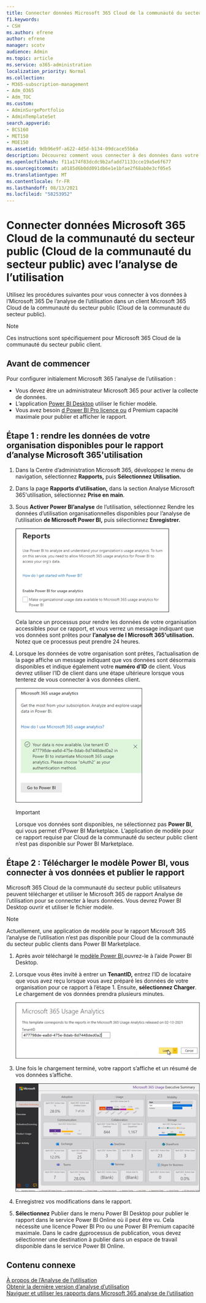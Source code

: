 ```yaml
---
title: Connecter données Microsoft 365 Cloud de la communauté du secteur public (Cloud de la communauté du secteur public) avec l’analyse de l’utilisation
f1.keywords:
- CSH
ms.author: efrene
author: efrene
manager: scotv
audience: Admin
ms.topic: article
ms.service: o365-administration
localization_priority: Normal
ms.collection:
- M365-subscription-management
- Adm_O365
- Adm_TOC
ms.custom:
- AdminSurgePortfolio
- AdminTemplateSet
search.appverid:
- BCS160
- MET150
- MOE150
ms.assetid: 9db96e9f-a622-4d5d-b134-09dcace55b6a
description: Découvrez comment vous connecter à des données dans votre client Microsoft 365 Cloud de la communauté du secteur public (Cloud de la communauté du secteur public) à l’aide de l’application de modèle Analyse de l’utilisation Microsoft 365 dans Power BI.
ms.openlocfilehash: f11a174f83dcdc9b2afadd71133cce19a5e6f677
ms.sourcegitcommit: a0185d6b0dd091db6e1e1bfae2f68ab0e3cf05e5
ms.translationtype: MT
ms.contentlocale: fr-FR
ms.lasthandoff: 08/13/2021
ms.locfileid: "58253952"
---
```

# <a name="connect-to-microsoft-365-government-community-cloud-gcc-data-with-usage-analytics"></a>Connecter données Microsoft 365 Cloud de la communauté du secteur public (Cloud de la communauté du secteur public) avec l’analyse de l’utilisation

Utilisez les procédures suivantes pour vous connecter à vos données à l’Microsoft 365 De l’analyse de l’utilisation dans un client Microsoft 365 Cloud de la communauté du secteur public (Cloud de la communauté du secteur public). 

> [!NOTE]
> Ces instructions sont spécifiquement pour Microsoft 365 Cloud de la communauté du secteur public client. 

## <a name="before-you-begin"></a>Avant de commencer

Pour configurer initialement Microsoft 365 l’analyse de l’utilisation : 

- Vous devez être un administrateur Microsoft 365 pour activer la collecte de données. 
- L’application [Power BI Desktop](https://powerbi.microsoft.com/en-us/desktop/) utiliser le fichier modèle. 
- Vous avez besoin [d Power BI Pro licence ou](https://go.microsoft.com/fwlink/p/?linkid=845347) d Premium capacité maximale pour publier et afficher le rapport. 

## <a name="step-1-make-you-organizations-data-available-for-the-microsoft-365-usage-analytics-report"></a>Étape 1 : rendre les données de votre organisation disponibles pour le rapport d’analyse Microsoft 365'utilisation

1. Dans la Centre d’administration Microsoft 365, développez le menu de navigation, sélectionnez **Rapports,** puis **Sélectionnez Utilisation.** 
2. Dans la page **Rapports d’utilisation,** dans la section Analyse Microsoft 365'utilisation, sélectionnez **Prise en main**. 
3. Sous **Activer Power BI’analyse** de l’utilisation, sélectionnez Rendre les données d’utilisation organisationnelles disponibles pour l’analyse de l’utilisation **de Microsoft Power BI,** puis sélectionnez **Enregistrer.**

    ![Rendre vos données client disponibles](../../media/usage-analytics/make-data-available.png) 



    Cela lance un processus pour rendre les données de votre organisation accessibles pour ce rapport, et vous verrez un message indiquant que vos données sont prêtes pour **l’analyse de l Microsoft 365'utilisation.** Notez que ce processus peut prendre 24 heures. 

4. Lorsque les données de votre organisation sont prêtes, l’actualisation de la page affiche un message indiquant que vos données sont désormais disponibles et indique également votre **numéro d’ID** de client. Vous devrez utiliser l’ID de client dans une étape ultérieure lorsque vous tenterez de vous connecter à vos données client. 
 
    ![ID client](../../media/usage-analytics/tenant-id-gcc.png) 
 
    > [!IMPORTANT]
    > Lorsque vos données sont disponibles, ne sélectionnez pas **Power BI**, qui vous permet d’Power BI Marketplace.  L’application de modèle pour ce rapport requise par Cloud de la communauté du secteur public client n’est pas disponible sur Power BI Marketplace.  


## <a name="step-2-download-the-power-bi-template-connect-to-your-data-and-publish-the-report"></a>Étape 2 : Télécharger le modèle Power BI, vous connecter à vos données et publier le rapport

Microsoft 365 Cloud de la communauté du secteur public utilisateurs peuvent télécharger et utiliser le Microsoft 365 de rapport Analyse de l’utilisation pour se connecter à leurs données. Vous devrez Power BI Desktop ouvrir et utiliser le fichier modèle. 

 > [!NOTE]
 > Actuellement, une application de modèle pour le rapport Microsoft 365 l’analyse de l’utilisation n’est pas disponible pour Cloud de la communauté du secteur public clients dans Power BI Marketplace.  

1. Après avoir téléchargé le [modèle Power BI,](https://download.microsoft.com/download/7/8/2/782ba8a7-8d89-4958-a315-dab04c3b620c/Microsoft%20365%20Usage%20Analytics.pbit)ouvrez-le à l’aide Power BI Desktop. 
2. Lorsque vous êtes invité à entrer un **TenantID,** entrez l’ID de locataire que vous avez reçu lorsque vous avez préparé les données de votre organisation pour ce rapport à l’étape 1. Ensuite, **sélectionnez Charger**. Le chargement de vos données prendra plusieurs minutes. 

    ![Entrer l’ID de client](../../media/usage-analytics/add-tenant-id.png) 



3. Une fois le chargement terminé, votre rapport s’affiche et un résumé de vos données s’affiche. 

    ![Synthèse](../../media/usage-analytics/exec-summary.png) 
 

4. Enregistrez vos modifications dans le rapport. 
5. **Sélectionnez** Publier dans le menu Power BI Desktop pour publier le rapport dans le service Power BI Online où il peut être vu. Cela nécessite une licence Power BI Pro ou une Power BI Premium capacité maximale. Dans le cadre [du](/power-bi/create-reports/desktop-upload-desktop-files#to-publish-a-power-bi-desktop-dataset-and-reports)processus de publication, vous devez sélectionner une destination à publier dans un espace de travail disponible dans le service Power BI Online.

## <a name="related-content"></a>Contenu connexe

[À propos de l’Analyse de l’utilisation](usage-analytics.md) </br>
[Obtenir la dernière version d’analyse d’utilisation](get-the-latest-version-of-usage-analytics.md) </br>
[Naviguer et utiliser les rapports dans Microsoft 365 analyse de l’utilisation](navigate-and-utilize-reports.md) </br>